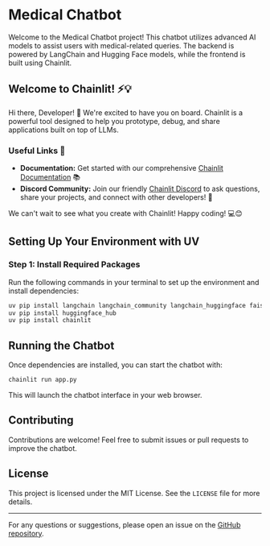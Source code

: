 # Medical Chatbot

Welcome to the Medical Chatbot project! This chatbot utilizes advanced AI models to assist users with medical-related queries. The backend is powered by LangChain and Hugging Face models, while the frontend is built using Chainlit.

## Welcome to Chainlit! ⚡💡

Hi there, Developer! 👋 We're excited to have you on board. Chainlit is a powerful tool designed to help you prototype, debug, and share applications built on top of LLMs.

### Useful Links 🔗

- **Documentation:** Get started with our comprehensive [Chainlit Documentation](https://docs.chainlit.io) 📚
- **Discord Community:** Join our friendly [Chainlit Discord](https://discord.gg/k73SQ3FyUh) to ask questions, share your projects, and connect with other developers! 💬

We can't wait to see what you create with Chainlit! Happy coding! 💻😊

## Setting Up Your Environment with UV

### Step 1: Install Required Packages

Run the following commands in your terminal to set up the environment and install dependencies:

```sh
uv pip install langchain langchain_community langchain_huggingface faiss-cpu pypdf
uv pip install huggingface_hub
uv pip install chainlit
```

## Running the Chatbot

Once dependencies are installed, you can start the chatbot with:

```sh
chainlit run app.py
```

This will launch the chatbot interface in your web browser.

## Contributing

Contributions are welcome! Feel free to submit issues or pull requests to improve the chatbot.

## License

This project is licensed under the MIT License. See the `LICENSE` file for more details.

---

For any questions or suggestions, please open an issue on the [GitHub repository](https://github.com/Ayesha0300/medical-chatbot).

